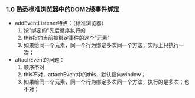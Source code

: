 ### 1.0 熟悉标准浏览器中的DOM2级事件绑定
- addEventListener特点：（标准浏览器）
    1. 按"绑定的"先后循序执行的
    2. this指向当前被绑定事件的这个"元素"
    3. 如果给同一个元素，同一个行为绑定多次同一个方法，实际上只执行一次；
- attachEvent的问题：
    1. 顺序不对
    2. this不对，attachEvent中的this，默认指向window；
    3. 如果给同一个元素，同一个行为绑定多次同一个方法，执行的是多次；也不对；
    